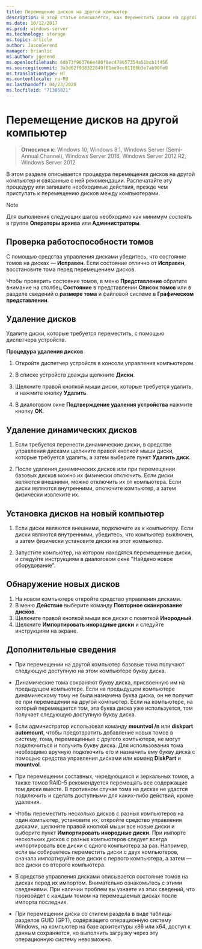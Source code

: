 ```yaml
---
title: Перемещение дисков на другой компьютер
description: В этой статье описывается, как переместить диски на другой компьютер
ms.date: 10/12/2017
ms.prod: windows-server
ms.technology: storage
ms.topic: article
author: JasonGerend
manager: brianlic
ms.author: jgerend
ms.openlocfilehash: 6db73f963766e480f8ec478657354a51bcb1f456
ms.sourcegitcommit: 3a3d62f938322849f81ee9ec01186b3e7ab90fe0
ms.translationtype: HT
ms.contentlocale: ru-RU
ms.lasthandoff: 04/23/2020
ms.locfileid: "71385821"
---
```

# <a name="move-disks-to-another-computer"></a>Перемещение дисков на другой компьютер

> **Относится к:** Windows 10, Windows 8.1, Windows Server (Semi-Annual Channel), Windows Server 2016, Windows Server 2012 R2, Windows Server 2012

В этом разделе описывается процедура перемещения дисков на другой компьютер и связанные с ней рекомендации. Распечатайте эту процедуру или запишите необходимые действия, прежде чем приступать к перемещению дисков между компьютерами.

> [!NOTE]
> Для выполнения следующих шагов необходимо как минимум состоять в группе **Операторы архива** или **Администраторы**.

## <a name="verify-volume-health"></a>Проверка работоспособности томов

С помощью средства управления дисками убедитесь, что состояние томов на дисках — **Исправен**. Если состояние отлично от **Исправен**, восстановите тома перед перемещением дисков.

Чтобы проверить состояние томов, в меню **Представление** обратите внимание на столбец **Состояние** в представлении **Список томов** или в разделе сведений о **размере тома** и файловой системе в **Графическом представлении**.

## <a name="uninstall-the-disks"></a>Удаление дисков

Удалите диски, которые требуется переместить, с помощью диспетчера устройств.

**Процедура удаления дисков**

1.  Откройте диспетчер устройств в консоли управления компьютером.

2.  В списке устройств дважды щелкните **Диски**.

3.  Щелкните правой кнопкой мыши диски, которые требуется удалить, и нажмите кнопку **Удалить**.

4.  В диалоговом окне **Подтверждение удаления устройства** нажмите кнопку **ОК**.

## <a name="remove-dynamic-disks"></a>Удаление динамических дисков

1. Если требуется перенести динамические диски, в средстве управления дисками щелкните правой кнопкой мыши диски, которые требуется удалить, а затем выберите пункт **Удалить диск**.

2. После удаления динамических дисков или при перемещении базовых дисков можно их физически отключить. Если диски являются внешними, можно отключить их от компьютера. Если диски являются внутренними, отключите компьютер, а затем физически извлеките их.

## <a name="install-disks-in-the-new-computer"></a>Установка дисков на новый компьютер

1. Если диски являются внешними, подключите их к компьютеру. Если диски являются внутренними, убедитесь, что компьютер выключен, а затем физически установите диски на этот компьютер.

2. Запустите компьютер, на котором находятся перемещенные диски, и следуйте инструкциям в диалоговом окне "Найдено новое оборудование".

## <a name="detect-new-disks"></a>Обнаружение новых дисков

1. На новом компьютере откройте средство управления дисками. 
2. В меню **Действие** выберите команду **Повторное сканирование дисков**.
3. Щелкните правой кнопкой мыши все диски с пометкой **Инородный**. 
4. Щелкните **Импортировать инородные диски** и следуйте инструкциям на экране.

## <a name="additional-considerations"></a>Дополнительные сведения

-   При перемещении на другой компьютер базовые тома получают следующую доступную на этом компьютере букву диска. 
-   Динамические тома сохраняют букву диска, присвоенную им на предыдущем компьютере. Если на предыдущем компьютере динамическому тому не была назначена буква диска, он не получит ее при перемещении на другой компьютер. Если на компьютере, на который перемещается том, эта буква диска уже используется, том получает следующую доступную букву диска.

-   Если администратор использовал команду **mountvol /n** или **diskpart automount**, чтобы предотвратить добавление новых томов в систему, тома, перемещенные с другого компьютера, не могут подключиться и получить букву диска. Для использования тома необходимо вручную подключить его и назначить ему букву диска с помощью средства управления дисками или команд **DiskPart** и **mountvol**.

-   При перемещении составных, чередующихся и зеркальных томов, а также томов RAID-5 рекомендуется перемещать все содержащие том диски вместе. В противном случае тома на дисках не удастся подключить и сделать доступными для каких-либо действий, кроме удаления.

-   Чтобы переместить несколько дисков с разных компьютеров на один компьютер, установите их, откройте средство управления дисками, щелкните правой кнопкой мыши все новые диски и выберите пункт **Импортировать инородные диски**. При импорте нескольких дисков с разных компьютеров следует всегда импортировать все диски с одного компьютера за раз. Например, если вы собираетесь переместить диски с двух компьютеров, сначала импортируйте все диски с первого компьютера, а затем — все диски со второго компьютера.

-   В средстве управления дисками описывается состояние томов на дисках перед их импортом. Внимательно ознакомьтесь с этими сведениями. При наличии проблем вы узнаете из этих сведений, что произойдет с каждым томом на перемещаемых дисках после импорта последних.

-   При перемещении диска со стилем раздела в виде таблицы разделов GUID (GPT), содержащего операционную систему Windows, на компьютер на базе архитектуры x86 или x64, доступ к данным сохраняется, но выполнить загрузку через эту операционную систему невозможно.